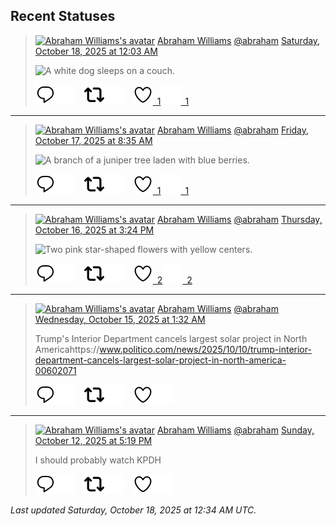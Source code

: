 ## Recent Statuses

> <a href="https://indieweb.social/@abraham"><img alt="Abraham Williams's avatar" src="https://cdn.masto.host/indiewebsocial/accounts/avatars/109/292/540/382/343/163/original/d00f2e03ce9c85b1.jpg" height="24" width="24" ></a> [Abraham Williams](https://indieweb.social/@abraham) [@abraham](https://indieweb.social/@abraham) [Saturday, October 18, 2025 at 12:03 AM](https://indieweb.social/@abraham/115392237769015495)
>
> 
>
> ![A white dog sleeps on a couch.](https://cdn.masto.host/indiewebsocial/media_attachments/files/115/392/236/410/108/454/original/1c0d8581107dc848.jpg)
>
> [![Reply](./images/reply_light.svg#gh-light-mode-only "Reply")](https://indieweb.social/@abraham/115392237769015495#gh-light-mode-only)[![Reply](./images/reply.svg#gh-dark-mode-only "Reply")](https://indieweb.social/@abraham/115392237769015495#gh-dark-mode-only)&emsp;[![Boost](./images/retweet_light.svg#gh-light-mode-only "Boost")](https://indieweb.social/@abraham/115392237769015495#gh-light-mode-only)[![Boost](./images/retweet.svg#gh-dark-mode-only "Boost")](https://indieweb.social/@abraham/115392237769015495#gh-dark-mode-only)&emsp;[![Favorite](./images/like_light.svg#gh-light-mode-only "Favorite")&ensp;1](https://indieweb.social/@abraham/115392237769015495#gh-light-mode-only)[![Favorite](./images/like.svg#gh-dark-mode-only "Favorite")&ensp;1](https://indieweb.social/@abraham/115392237769015495#gh-dark-mode-only)


---

> <a href="https://indieweb.social/@abraham"><img alt="Abraham Williams's avatar" src="https://cdn.masto.host/indiewebsocial/accounts/avatars/109/292/540/382/343/163/original/d00f2e03ce9c85b1.jpg" height="24" width="24" ></a> [Abraham Williams](https://indieweb.social/@abraham) [@abraham](https://indieweb.social/@abraham) [Friday, October 17, 2025 at 8:35 AM](https://indieweb.social/@abraham/115388586455108254)
>
> 
>
> ![A branch of a juniper tree laden with blue berries.](https://cdn.masto.host/indiewebsocial/media_attachments/files/115/387/282/173/266/852/original/49edf6141b7a54f7.jpg)
>
> [![Reply](./images/reply_light.svg#gh-light-mode-only "Reply")](https://indieweb.social/@abraham/115388586455108254#gh-light-mode-only)[![Reply](./images/reply.svg#gh-dark-mode-only "Reply")](https://indieweb.social/@abraham/115388586455108254#gh-dark-mode-only)&emsp;[![Boost](./images/retweet_light.svg#gh-light-mode-only "Boost")](https://indieweb.social/@abraham/115388586455108254#gh-light-mode-only)[![Boost](./images/retweet.svg#gh-dark-mode-only "Boost")](https://indieweb.social/@abraham/115388586455108254#gh-dark-mode-only)&emsp;[![Favorite](./images/like_light.svg#gh-light-mode-only "Favorite")&ensp;1](https://indieweb.social/@abraham/115388586455108254#gh-light-mode-only)[![Favorite](./images/like.svg#gh-dark-mode-only "Favorite")&ensp;1](https://indieweb.social/@abraham/115388586455108254#gh-dark-mode-only)


---

> <a href="https://indieweb.social/@abraham"><img alt="Abraham Williams's avatar" src="https://cdn.masto.host/indiewebsocial/accounts/avatars/109/292/540/382/343/163/original/d00f2e03ce9c85b1.jpg" height="24" width="24" ></a> [Abraham Williams](https://indieweb.social/@abraham) [@abraham](https://indieweb.social/@abraham) [Thursday, October 16, 2025 at 3:24 PM](https://indieweb.social/@abraham/115384532759296033)
>
> 
>
> ![Two pink star-shaped flowers with yellow centers.](https://cdn.masto.host/indiewebsocial/media_attachments/files/115/384/531/543/205/470/original/1f5da58c27c98e2d.jpg)
>
> [![Reply](./images/reply_light.svg#gh-light-mode-only "Reply")](https://indieweb.social/@abraham/115384532759296033#gh-light-mode-only)[![Reply](./images/reply.svg#gh-dark-mode-only "Reply")](https://indieweb.social/@abraham/115384532759296033#gh-dark-mode-only)&emsp;[![Boost](./images/retweet_light.svg#gh-light-mode-only "Boost")](https://indieweb.social/@abraham/115384532759296033#gh-light-mode-only)[![Boost](./images/retweet.svg#gh-dark-mode-only "Boost")](https://indieweb.social/@abraham/115384532759296033#gh-dark-mode-only)&emsp;[![Favorite](./images/like_light.svg#gh-light-mode-only "Favorite")&ensp;2](https://indieweb.social/@abraham/115384532759296033#gh-light-mode-only)[![Favorite](./images/like.svg#gh-dark-mode-only "Favorite")&ensp;2](https://indieweb.social/@abraham/115384532759296033#gh-dark-mode-only)


---

> <a href="https://indieweb.social/@abraham"><img alt="Abraham Williams's avatar" src="https://cdn.masto.host/indiewebsocial/accounts/avatars/109/292/540/382/343/163/original/d00f2e03ce9c85b1.jpg" height="24" width="24" ></a> [Abraham Williams](https://indieweb.social/@abraham) [@abraham](https://indieweb.social/@abraham) [Wednesday, October 15, 2025 at 1:32 AM](https://indieweb.social/@abraham/115375601059158104)
>
> Trump&#39;s Interior Department cancels largest solar project in North Americahttps://www.politico.com/news/2025/10/10/trump-interior-department-cancels-largest-solar-project-in-north-america-00602071
>
> [![Reply](./images/reply_light.svg#gh-light-mode-only "Reply")](https://indieweb.social/@abraham/115375601059158104#gh-light-mode-only)[![Reply](./images/reply.svg#gh-dark-mode-only "Reply")](https://indieweb.social/@abraham/115375601059158104#gh-dark-mode-only)&emsp;[![Boost](./images/retweet_light.svg#gh-light-mode-only "Boost")](https://indieweb.social/@abraham/115375601059158104#gh-light-mode-only)[![Boost](./images/retweet.svg#gh-dark-mode-only "Boost")](https://indieweb.social/@abraham/115375601059158104#gh-dark-mode-only)&emsp;[![Favorite](./images/like_light.svg#gh-light-mode-only "Favorite")](https://indieweb.social/@abraham/115375601059158104#gh-light-mode-only)[![Favorite](./images/like.svg#gh-dark-mode-only "Favorite")](https://indieweb.social/@abraham/115375601059158104#gh-dark-mode-only)


---

> <a href="https://indieweb.social/@abraham"><img alt="Abraham Williams's avatar" src="https://cdn.masto.host/indiewebsocial/accounts/avatars/109/292/540/382/343/163/original/d00f2e03ce9c85b1.jpg" height="24" width="24" ></a> [Abraham Williams](https://indieweb.social/@abraham) [@abraham](https://indieweb.social/@abraham) [Sunday, October 12, 2025 at 5:19 PM](https://indieweb.social/@abraham/115362335975224348)
>
> I should probably watch KPDH
>
> [![Reply](./images/reply_light.svg#gh-light-mode-only "Reply")](https://indieweb.social/@abraham/115362335975224348#gh-light-mode-only)[![Reply](./images/reply.svg#gh-dark-mode-only "Reply")](https://indieweb.social/@abraham/115362335975224348#gh-dark-mode-only)&emsp;[![Boost](./images/retweet_light.svg#gh-light-mode-only "Boost")](https://indieweb.social/@abraham/115362335975224348#gh-light-mode-only)[![Boost](./images/retweet.svg#gh-dark-mode-only "Boost")](https://indieweb.social/@abraham/115362335975224348#gh-dark-mode-only)&emsp;[![Favorite](./images/like_light.svg#gh-light-mode-only "Favorite")](https://indieweb.social/@abraham/115362335975224348#gh-light-mode-only)[![Favorite](./images/like.svg#gh-dark-mode-only "Favorite")](https://indieweb.social/@abraham/115362335975224348#gh-dark-mode-only)


_Last updated Saturday, October 18, 2025 at 12:34 AM UTC._
